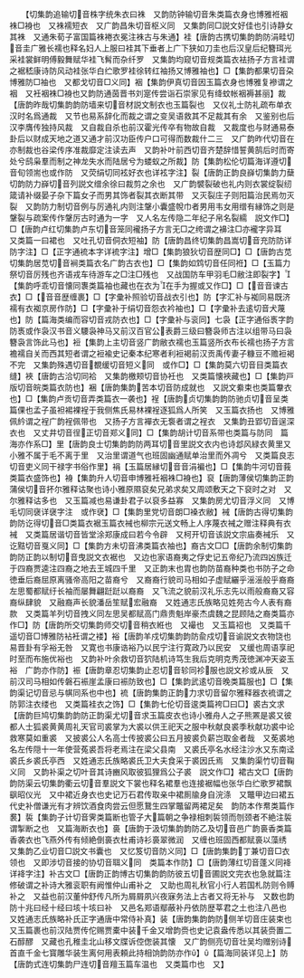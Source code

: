 <!-- { "loadSidebar": true } -->
　　【切集韵追输切音株字统朱衣曰袾　又韵防钟输切音朱类篇衣身也博雅袵裀袾□裑也　又袾襦短衣　又广韵昌朱切音枢义同　又集韵同□説文好佳也引诗静女其袾　又通朱荀子富国篇袾裷衣冕注袾古与朱通】袿【唐韵古携切集韵韵防涓畦切音圭广雅长襦也释名妇人上服曰袿其下垂者上广下狭如刀圭也后汉皇后纪簪珥光采袿裳鲜明傅毅舞赋华袿飞髾而杂纤罗　又集韵均窥切音规类篇衣袪扬子方言袿谓之裾嵇康诗防风动袿张华白纻歌罗袿徐转红袖扬又博雅袖也】□【集韵都果切音朶博雅防□袖也　又都戈切音□义同】裀【集韵伊真切音因玉篇衣身也博雅复襂谓之裀　又衽裀袾□裑也又韵防通茵晋书刘寔传尝诣石崇家见有绛蚊帐裀褥甚丽】裁【唐韵昨哉切集韵韵防墙来切音材説文制衣也玉篇裂也　又仪礼士防礼疏布单衣汉时名爲通裁　又节也易系辞化而裁之谓之变吴语救其不足裁其有余　又鉴别也后汉李膺传独持风裁　又自裁自杀也前汉霍光传卒有物故自裁　又裁度也与财通易泰卦后以财成天地之道又通才前汉功臣传户口可得而数裁什二三　又广韵昨代切音在亦制裁也谷梁传序准裁靡定注读去声　又韵补叶前西切音齐楚辞惜誓黄鹄后时而寄处兮鸱枭羣而制之神龙失水而陆居兮为蝼蚁之所裁】防【集韵松伦切篇海详遵切音旬领耑也或作防　又荧绢切同袨好衣也详袨字注】裂【唐韵正韵良嶭切集韵力蘖切韵防力嶭切音列説文缯余徐曰裁剪之余也　又广韵襞裂破也礼内则衣裳绽裂纫箴请补缀晏子杂下篇女子而男其饰者裂其衣断其带　又灭裂庄子则阳篇治民焉勿灭裂　又韵防力制切音例与厉通礼内则注鞶小囊盛帨巾者男用韦女用缯有縁饰之则是鞶裂与疏案传作鞶厉古时通为一字　又人名左传隐二年纪子帛名裂繻　説文作□】□【唐韵卢红切集韵卢东切音笼同襱扬子方言无□之绔谓之襣注□亦襱字异耳　又类篇一曰裙也　又吐孔切音侗衣短袖】防【唐韵昌终切集韵昌嵩切音充防防详防字注】□【正字通裗本字详裗字注】增□【集韵狼狄切音歴同□】□【唐韵古苋切集韵居苋切音裥类篇衣名广韵古衣也】□【集韵如鸩切音任同袵】□【玉篇力祭切音厉残也齐语戎车待游车之□注□残也　又战国防车甲羽毛□敝注即裂字】【集韵呼乖切音懐同褢类篇袖也藏也在衣为在手为握或又作□】□【音音谏古衣】□【音音歴缠裹】□【字彚补照验切音战衣引也】防【字汇补与袽同易既济襦有衣袽京房作防】□【字彚补于绢切音怨衣衿袖也】□【字彚补去逺切音犬蔑也】防【篇海类编而容切音戎防衣也】□【字彚补与衮同】七袅【正字通俗褭字韵防褭或作袅汉书音义騕袅神马又前汉百官公表爵三级曰簪袅师古注以组带马曰袅簪袅言饰此马也】裋【集韵上主切音竖广韵敝衣襦也玉篇竖所衣布长襦也扬子方言襜襦自关而西其短者谓之裋褕史记秦本纪寒者利裋褐前汉贡禹传妻子糠豆不赡裋褐不完　又集韵殊遇切音覩缓切音短义同　或作□】□【集韵莫六切音目类篇衣缝】裌【唐韵古洽切同袷　又集韵檄颊切音协衽也　又类篇懐裌藏也】□【集韵戸版切音皖类篇衣防也】裍【唐韵集韵苦本切音防成就也　又説文絭束也类篇韏衣也】□【集韵卢贡切音弄类篇衣一袭也】裎【唐韵贞切集韵韵防驰贞切音呈类篇倮也孟子虽袒裼裸裎于我侧焦氏易林裸裎逐狐爲人所笑　又玉篇衣扬也　又博雅佩紟谓之裎广韵裎佩带也　又扬子方言襌衣无袌者谓之裎衣　又集韵丑郢切音逞深衣也　又丈井切音徎正切音郑义同】□【集韵胡计切音系带也类篇与防同　篇海亦作系□】里【唐韵良士切集韵韵防两耳切音里説文衣内也诗邶风緑衣黄里又小雅不属于毛不离于里　又治里谓道气也班固幽通赋单治里而外凋兮　又类篇良志切音吏义同干禄字书俗作里】裐【玉篇居縁切音音涓褊也】□【集韵牛河切音莪类篇衣盛饰也】裑【集韵升人切音申博雅衽裀袾□裑也】裒【唐韵薄侯切集韵正韵蒲侯切音抔尔雅释诂聚也诗小雅原隰裒矣兄弟求矣又周颂敷天之下裒时之对　又尔雅释诂多也　又玉篇减也易谦卦君子以裒多益寡　又集韵房尤切音浮义同　又博毛切同襃详襃字注　或作裦】□【集韵里党切音朗□褬衣敝】裓【唐韵古得切集韵韵防讫得切音□类篇衣裾玉篇衣裓也柳宗元送文畅上人序蔑衣裓之赠注释典有衣裓　又类篇居谐切音皆堂涂郑康成曰若今令辟　又柯开切音该説文宗庙奏裓乐　又讫黠切音戛义同】□【集韵方未切音沸类篇衣袖也】裔古文□□【唐韵余制切集韵韵防正韵以制切音曳説文衣裾也　又边也家语裔夷之俘史记五帝纪乃流四凶族迁于四裔贾逵注四裔之地去王城四千里　又正韵末也胄也韵防苗裔种类也书防子之命徳垂后裔屈原离骚帝高阳之苗裔兮　又裔裔行貌司马相如子虚赋纚乎滛滛般乎裔裔左思蜀都赋纡长袖而屡舞翩跹跹以裔裔　又飞流之貌前汉礼乐志先以雨般裔裔又容裔纵肆貌　又融裔声长貌潘岳笙赋宏融裔　又姓通志氏族略见姓苑古今人表有裔款　又类篇羊列切音拽义同左思吴都赋高门鼎贵魁岸豪杰虞魏之昆顾陆之裔类篇亦作□】防【唐韵所交切集韵师交切音稍衣絍也　又襊也　又玉篇袑也　又类篇千遥切音□博雅防袩衽谓之褛】裕【唐韵羊戍切集韵韵防兪戍切音谕説文衣物饶也易晋卦有孚裕无咎　又寛也书康诰裕乃以民宁注行寛政乃以民安　又缓也周语享祀时至而布施优裕也　又韵补叶余救切音狖陆机诗笃生我后克明克秀茂徳渊冲天姿玉裕　广韵亦作防】裖【唐韵章忍切集韵止忍切音轸同袗服也説文袗或从辰　又前汉司马相如传磐石裖崖孟康曰裖防致也】□【集韵武逺切音晚类篇服也】□【集韵渠记切音忌与帺同系也中也】裗【唐韵集韵正韵力求切音留尔雅释器衣裗谓之防郭注衣缕也　又类篇袿衣之饰】□【集韵七伦切音逡类篇袴□曰□】裘古文求【唐韵巨鸠切集韵韵防正韵渠尤切音求玉篇皮衣也诗小雅舟人之子熊罴是裘又彼都人士狐裘黄黄周礼天官司裘掌为大裘以供王祀天之服中秋献良裘季秋献功裘中论救寒莫如重裘　又披裘公人名高士传披裘公曰五月披裘负薪岂取金者哉　又莬裘地名左传隠十一年使营菟裘吾将老焉注在梁父县南　又裘氏亭名水经注沙水又东南迳裘氏乡裘氏亭西　又姓通志氏族略裘氏卫大夫食采于裘因氏焉　又集韵渠竹切音鞠义同　又韵补渠之切叶音其诗豳风取彼狐狸爲公子裘　説文作□】裙古文□【唐韵韵防渠云切集韵衢云切音羣説文下裳也释名裙羣也连接裾幅也张华白纻歌罗裙飘飖昭仪光　又中裙近身衣也史记万石君传取亲中裙厠牏身自浣涤　又鼈甲边曰裙五代史补僧谦光有才辨饮酒食肉尝云但愿鵞生四掌鼈留两裙足矣　韵防本作帬类篇作裠】裚【集韵子计切音霁类篇断也管子大篇朝之争禄相刺裚领而刎颈者不絶注裚谓掣断之也　又篇海断衣也】裛【唐韵于汲切集韵韵防乙及切音邑广韵裛香类篇香袭衣也飞燕外传有倾絶倒裛衣杜甫诗衫裛翠微润　又缠也班固西都赋裛以藻绣　又集韵乙业切音□説文书囊也　又忆笈切音防义同】□【唐韵集韵丁兼切音□衣领也　又即涉切音接的协切音聑义同　类篇本作防】□【唐韵薄红切音蓬义同袶详袶字注】补古文□【唐韵正韵博古切集韵韵防彼五切音圃説文完衣也急就篇注修破谓之补诗大雅衮职有阙惟仲山甫补之　又助也周礼秋官小行人若国札防则令赙补之　又益也前汉董仲舒传凡所为屑屑夙兴夜寐务法上古者又将无补与　又数也韵防十兆曰经十经曰垓十垓曰补　又邑名郑语鄢蔽补丹依防歴莘君之土也注八邑也　又姓通志氏族略补氏正字通唐中常侍补真】装【唐韵集韵韵防侧羊切音庄装束也　又玉篇裹也前汉陆贾传佗赐贾橐中装千金又增韵赍也史记袁盎传悉以其装赍置二石醇醪　又藏也孔稚圭北山移文牒诉倥偬装其懐　又广韵侧亮切音壮吴均赠别诗首直千金七寳雕华装生离何用表頼此持相饷韵防亦作】【篇海同装详见上】防【唐韵式连切集韵尸连切音羶玉篇车温也　又类篇巾也　又】
